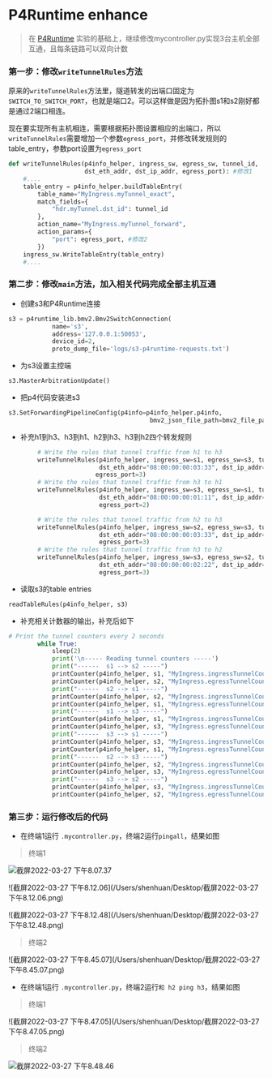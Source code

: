 # P4Runtime enhance

> 在 [P4Runtime](https://github.com/p4lang/tutorials/tree/master/exercises/p4runtime) 实验的基础上，继续修改mycontroller.py实现3台主机全部互通，且每条链路可以双向计数



### 第一步：修改`writeTunnelRules`方法

原来的`writeTunnelRules`方法里，隧道转发的出端口固定为`SWITCH_TO_SWITCH_PORT`，也就是端口2。可以这样做是因为拓扑图s1和s2刚好都是通过2端口相连。

现在要实现所有主机相连，需要根据拓扑图设置相应的出端口，所以`writeTunnelRules`需要增加一个参数`egress_port`，并修改转发规则的table_entry，参数port设置为`egress_port`

```python
def writeTunnelRules(p4info_helper, ingress_sw, egress_sw, tunnel_id,
                     dst_eth_addr, dst_ip_addr, egress_port): #修改1
    #....
    table_entry = p4info_helper.buildTableEntry(
        table_name="MyIngress.myTunnel_exact",
        match_fields={
            "hdr.myTunnel.dst_id": tunnel_id
        },
        action_name="MyIngress.myTunnel_forward",
        action_params={
            "port": egress_port, #修改2
        })
    ingress_sw.WriteTableEntry(table_entry)
    #....
```



### 第二步：修改`main`方法，加入相关代码完成全部主机互通

- 创建s3和P4Runtime连接

```python
s3 = p4runtime_lib.bmv2.Bmv2SwitchConnection(
            name='s3',
            address='127.0.0.1:50053',
            device_id=2,
            proto_dump_file='logs/s3-p4runtime-requests.txt')
```

- 为s3设置主控端

```python
s3.MasterArbitrationUpdate()
```

- 把p4代码安装进s3

```python
s3.SetForwardingPipelineConfig(p4info=p4info_helper.p4info,
                                       bmv2_json_file_path=bmv2_file_path)
```

- 补充h1到h3、h3到h1、h2到h3、h3到h2四个转发规则

```python
		# Write the rules that tunnel traffic from h1 to h3
        writeTunnelRules(p4info_helper, ingress_sw=s1, egress_sw=s3, tunnel_id=300,
                         dst_eth_addr="08:00:00:00:03:33", dst_ip_addr="10.0.3.3",
                        egress_port=3)
        # Write the rules that tunnel traffic from h3 to h1
        writeTunnelRules(p4info_helper, ingress_sw=s3, egress_sw=s1, tunnel_id=400,
                         dst_eth_addr="08:00:00:00:01:11", dst_ip_addr="10.0.1.1",
                         egress_port=2)

        # Write the rules that tunnel traffic from h2 to h3
        writeTunnelRules(p4info_helper, ingress_sw=s2, egress_sw=s3, tunnel_id=500,
                         dst_eth_addr="08:00:00:00:03:33", dst_ip_addr="10.0.3.3",
                         egress_port=3)
        # Write the rules that tunnel traffic from h3 to h2
        writeTunnelRules(p4info_helper, ingress_sw=s3, egress_sw=s2, tunnel_id=600,
                         dst_eth_addr="08:00:00:00:02:22", dst_ip_addr="10.0.2.2",
                         egress_port=3)
```

- 读取s3的table entries

```python
readTableRules(p4info_helper, s3)
```

- 补充相关计数器的输出，补充后如下

```python
# Print the tunnel counters every 2 seconds
        while True:
            sleep(2)
            print('\n----- Reading tunnel counters -----')
            print("------  s1 --> s2 -----")
            printCounter(p4info_helper, s1, "MyIngress.ingressTunnelCounter", 100)
            printCounter(p4info_helper, s2, "MyIngress.egressTunnelCounter", 100)
            print("------  s2 --> s1 -----")
            printCounter(p4info_helper, s2, "MyIngress.ingressTunnelCounter", 200)
            printCounter(p4info_helper, s1, "MyIngress.egressTunnelCounter", 200)
            print("------  s1 --> s3 -----")
            printCounter(p4info_helper, s1, "MyIngress.ingressTunnelCounter", 300)
            printCounter(p4info_helper, s3, "MyIngress.egressTunnelCounter", 300)
            print("------  s3 --> s1 -----")
            printCounter(p4info_helper, s3, "MyIngress.ingressTunnelCounter", 400)
            printCounter(p4info_helper, s1, "MyIngress.egressTunnelCounter", 400)
            print("------  s2 --> s3 -----")
            printCounter(p4info_helper, s2, "MyIngress.ingressTunnelCounter", 500)
            printCounter(p4info_helper, s3, "MyIngress.egressTunnelCounter", 500)
            print("------  s3 --> s2 -----")
            printCounter(p4info_helper, s3, "MyIngress.ingressTunnelCounter", 600)
            printCounter(p4info_helper, s2, "MyIngress.egressTunnelCounter", 600)
```



### 第三步：运行修改后的代码

- 在终端1运行 `.mycontroller.py`，终端2运行`pingall`，结果如图

> 终端1

![截屏2022-03-27 下午8.07.37](https://tva1.sinaimg.cn/large/e6c9d24ely1h0oq55142ej20sl0juact.jpg)



![截屏2022-03-27 下午8.12.06](/Users/shenhuan/Desktop/截屏2022-03-27 下午8.12.06.png)

![截屏2022-03-27 下午8.12.48](/Users/shenhuan/Desktop/截屏2022-03-27 下午8.12.48.png)

> 终端2

![截屏2022-03-27 下午8.45.07](/Users/shenhuan/Desktop/截屏2022-03-27 下午8.45.07.png)



- 在终端1运行 `.mycontroller.py`，终端2运行`和 h2 ping h3`，结果如图

> 终端1

![截屏2022-03-27 下午8.47.05](/Users/shenhuan/Desktop/截屏2022-03-27 下午8.47.05.png)

> 终端2

![截屏2022-03-27 下午8.48.46](https://tva1.sinaimg.cn/large/e6c9d24ely1h0oqbuqdnnj20oy06t752.jpg)

